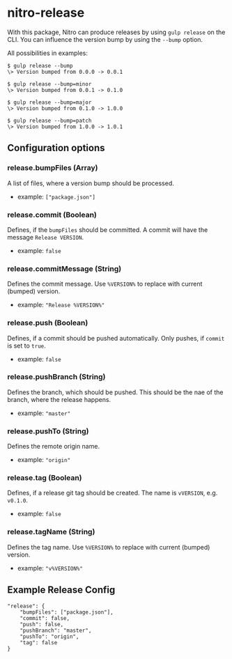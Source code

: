 # nitro-release

With this package, Nitro can produce releases by using `gulp release` on the CLI.
You can influence the version bump by using the `--bump` option.

All possibilities in examples:

    $ gulp release --bump
    \> Version bumped from 0.0.0 -> 0.0.1

    $ gulp release --bump=minor
    \> Version bumped from 0.0.1 -> 0.1.0

    $ gulp release --bump=major
    \> Version bumped from 0.1.0 -> 1.0.0

    $ gulp release --bump=patch
    \> Version bumped from 1.0.0 -> 1.0.1

## Configuration options

### release.bumpFiles (Array)

A list of files, where a version bump should be processed.

- example: `["package.json"]`

### release.commit (Boolean)

Defines, if the `bumpFiles` should be committed. A commit will have the message `Release VERSION`.

- example: `false`

### release.commitMessage (String)

Defines the commit message. Use `%VERSION%` to replace with current (bumped) version.

- example: `"Release %VERSION%"`

### release.push (Boolean)

Defines, if a commit should be pushed automatically. Only pushes, if `commit` is set to `true`.

- example: `false`

### release.pushBranch (String)

Defines the branch, which should be pushed. This should be the nae of the branch, where the release happens.

- example: `"master"`

### release.pushTo (String)

Defines the remote origin name.

- example: `"origin"`

### release.tag (Boolean)

Defines, if a release git tag should be created. The name is `vVERSION`, e.g. `v0.1.0`.

- example: `false`

### release.tagName (String)

Defines the tag name. Use `%VERSION%` to replace with current (bumped) version.

- example: `"v%VERSION%"`

## Example Release Config

```
"release": {
    "bumpFiles": ["package.json"],
    "commit": false,
    "push": false,
    "pushBranch": "master",
    "pushTo": "origin",
    "tag": false
}
```
